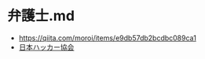 # 弁護士.md

- https://qiita.com/moroi/items/e9db57db2bcdbc089ca1
- [日本ハッカー協会](https://www.hacker.or.jp/)

